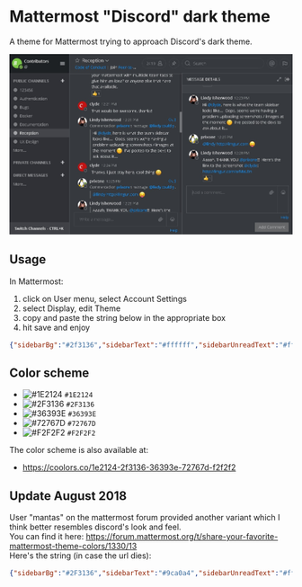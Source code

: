 # Mattermost "Discord" dark theme
A theme for Mattermost trying to approach Discord's dark theme.

![](screenshot.jpg)

## Usage
In Mattermost:
1. click on User menu, select Account Settings
1. select Display, edit Theme
1. copy and paste the string below in the appropriate box
1. hit save and enjoy

```json
{"sidebarBg":"#2f3136","sidebarText":"#ffffff","sidebarUnreadText":"#ffffff","sidebarTextHoverBg":"#302e30","sidebarTextActiveBorder":"#196caf","sidebarTextActiveColor":"#ffffff","sidebarHeaderBg":"#1e2124","sidebarHeaderTextColor":"#ffffff","onlineIndicator":"#7ebd4d","awayIndicator":"#c1b966","mentionBj":"#01a2e7","mentionColor":"#ffffff","centerChannelBg":"#36393e","centerChannelColor":"#dddddd","newMessageSeparator":"#cc2d83","linkColor":"#0d93ff","buttonBg":"#0177e7","buttonColor":"#ffffff","errorTextColor":"#ff0400","mentionHighlightBg":"#4a4539","mentionHighlightLink":"#7289da","codeTheme":"monokai"}
```

## Color scheme
- ![#1E2124](https://placehold.it/15/1E2124/000000?text=+) `#1E2124`
- ![#2F3136](https://placehold.it/15/2F3136/000000?text=+) `#2F3136`
- ![#36393E](https://placehold.it/15/36393E/000000?text=+) `#36393E`
- ![#72767D](https://placehold.it/15/72767D/000000?text=+) `#72767D`
- ![#F2F2F2](https://placehold.it/15/F2F2F2/000000?text=+) `#F2F2F2`

The color scheme is also available at:
- https://coolors.co/1e2124-2f3136-36393e-72767d-f2f2f2


## Update August 2018
User "mantas" on the mattermost forum provided another variant which I think better resembles discord's look and feel.  
You can find it here: https://forum.mattermost.org/t/share-your-favorite-mattermost-theme-colors/1330/13  
Here's the string (in case the url dies):
```json
{"sidebarBg":"#2F3136","sidebarText":"#9ca0a4","sidebarUnreadText":"#ffffff","sidebarTextHoverBg":"#42464D","sidebarTextActiveBorder":"#42464D","sidebarTextActiveColor":"#ffffff","sidebarHeaderBg":"#282B30","sidebarHeaderTextColor":"#ffffff","onlineIndicator":"#43B581","awayIndicator":"#FAA61A","mentionBj":"#F04747","mentionColor":"#ffffff","centerChannelBg":"#36393E","centerChannelColor":"#C0C1C2","newMessageSeparator":"#CB4445","linkColor":"#7289DA","buttonBg":"#7289DA","buttonColor":"#ffffff","mentionHighlightBg":"#3D414E","mentionHighlightLink":"#7289DA","codeTheme":"monokai"}
```
